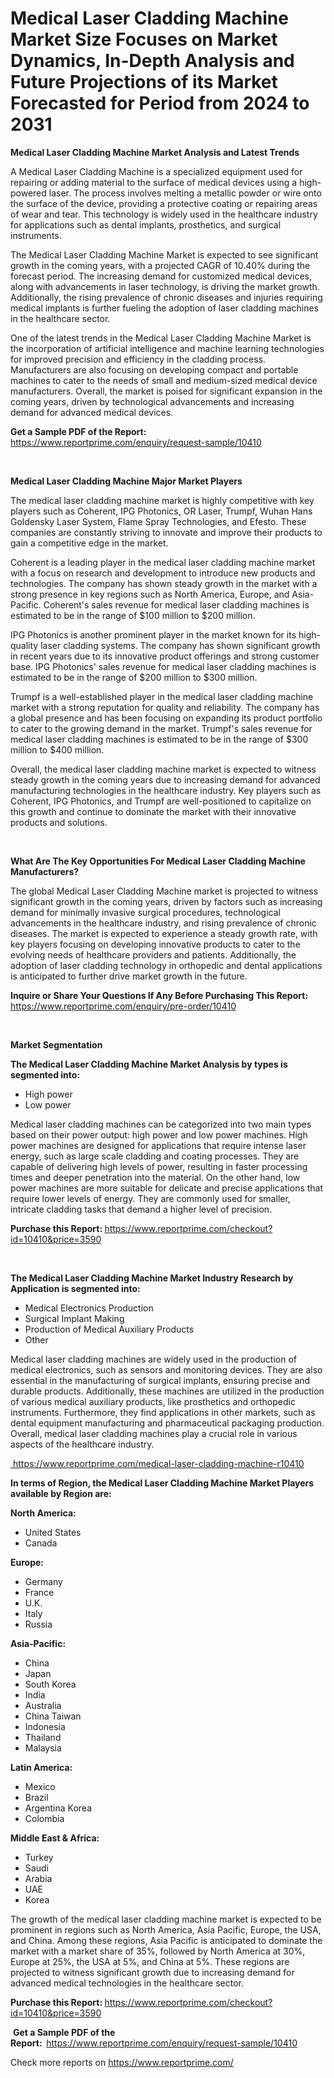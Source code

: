 <p><h1>Medical Laser Cladding Machine Market Size Focuses on Market Dynamics, In-Depth Analysis and Future Projections of its Market Forecasted for Period from 2024 to 2031</h1></p><p><strong>Medical Laser Cladding Machine Market Analysis and Latest Trends</strong></p>
<p><p>A Medical Laser Cladding Machine is a specialized equipment used for repairing or adding material to the surface of medical devices using a high-powered laser. The process involves melting a metallic powder or wire onto the surface of the device, providing a protective coating or repairing areas of wear and tear. This technology is widely used in the healthcare industry for applications such as dental implants, prosthetics, and surgical instruments.</p><p>The Medical Laser Cladding Machine Market is expected to see significant growth in the coming years, with a projected CAGR of 10.40% during the forecast period. The increasing demand for customized medical devices, along with advancements in laser technology, is driving the market growth. Additionally, the rising prevalence of chronic diseases and injuries requiring medical implants is further fueling the adoption of laser cladding machines in the healthcare sector.</p><p>One of the latest trends in the Medical Laser Cladding Machine Market is the incorporation of artificial intelligence and machine learning technologies for improved precision and efficiency in the cladding process. Manufacturers are also focusing on developing compact and portable machines to cater to the needs of small and medium-sized medical device manufacturers. Overall, the market is poised for significant expansion in the coming years, driven by technological advancements and increasing demand for advanced medical devices.</p></p>
<p><strong>Get a Sample PDF of the Report:&nbsp;</strong> <a href="https://www.reportprime.com/enquiry/request-sample/10410">https://www.reportprime.com/enquiry/request-sample/10410</a></p>
<p>&nbsp;</p>
<p><strong>Medical Laser Cladding Machine Major Market Players</strong></p>
<p><p>The medical laser cladding machine market is highly competitive with key players such as Coherent, IPG Photonics, OR Laser, Trumpf, Wuhan Hans Goldensky Laser System, Flame Spray Technologies, and Efesto. These companies are constantly striving to innovate and improve their products to gain a competitive edge in the market.</p><p>Coherent is a leading player in the medical laser cladding machine market with a focus on research and development to introduce new products and technologies. The company has shown steady growth in the market with a strong presence in key regions such as North America, Europe, and Asia-Pacific. Coherent's sales revenue for medical laser cladding machines is estimated to be in the range of $100 million to $200 million.</p><p>IPG Photonics is another prominent player in the market known for its high-quality laser cladding systems. The company has shown significant growth in recent years due to its innovative product offerings and strong customer base. IPG Photonics' sales revenue for medical laser cladding machines is estimated to be in the range of $200 million to $300 million.</p><p>Trumpf is a well-established player in the medical laser cladding machine market with a strong reputation for quality and reliability. The company has a global presence and has been focusing on expanding its product portfolio to cater to the growing demand in the market. Trumpf's sales revenue for medical laser cladding machines is estimated to be in the range of $300 million to $400 million.</p><p>Overall, the medical laser cladding machine market is expected to witness steady growth in the coming years due to increasing demand for advanced manufacturing technologies in the healthcare industry. Key players such as Coherent, IPG Photonics, and Trumpf are well-positioned to capitalize on this growth and continue to dominate the market with their innovative products and solutions.</p></p>
<p>&nbsp;</p>
<p><strong>What Are The Key Opportunities For Medical Laser Cladding Machine Manufacturers?</strong></p>
<p><p>The global Medical Laser Cladding Machine market is projected to witness significant growth in the coming years, driven by factors such as increasing demand for minimally invasive surgical procedures, technological advancements in the healthcare industry, and rising prevalence of chronic diseases. The market is expected to experience a steady growth rate, with key players focusing on developing innovative products to cater to the evolving needs of healthcare providers and patients. Additionally, the adoption of laser cladding technology in orthopedic and dental applications is anticipated to further drive market growth in the future.</p></p>
<p><strong>Inquire or Share Your Questions If Any Before Purchasing This Report:</strong> <a href="https://www.reportprime.com/enquiry/pre-order/10410">https://www.reportprime.com/enquiry/pre-order/10410</a></p>
<p>&nbsp;</p>
<p><strong>Market Segmentation</strong></p>
<p><strong>The Medical Laser Cladding Machine Market Analysis by types is segmented into:</strong></p>
<p><ul><li>High power</li><li>Low power</li></ul></p>
<p><p>Medical laser cladding machines can be categorized into two main types based on their power output: high power and low power machines. High power machines are designed for applications that require intense laser energy, such as large scale cladding and coating processes. They are capable of delivering high levels of power, resulting in faster processing times and deeper penetration into the material. On the other hand, low power machines are more suitable for delicate and precise applications that require lower levels of energy. They are commonly used for smaller, intricate cladding tasks that demand a higher level of precision.</p></p>
<p><strong>Purchase this Report:&nbsp;</strong><a href="https://www.reportprime.com/checkout?id=10410&price=3590">https://www.reportprime.com/checkout?id=10410&price=3590</a></p>
<p>&nbsp;</p>
<p><strong>The Medical Laser Cladding Machine Market Industry Research by Application is segmented into:</strong></p>
<p><ul><li>Medical Electronics Production</li><li>Surgical Implant Making</li><li>Production of Medical Auxiliary Products</li><li>Other</li></ul></p>
<p><p>Medical laser cladding machines are widely used in the production of medical electronics, such as sensors and monitoring devices. They are also essential in the manufacturing of surgical implants, ensuring precise and durable products. Additionally, these machines are utilized in the production of various medical auxiliary products, like prosthetics and orthopedic instruments. Furthermore, they find applications in other markets, such as dental equipment manufacturing and pharmaceutical packaging production. Overall, medical laser cladding machines play a crucial role in various aspects of the healthcare industry.</p></p>
<p><a href="https://www.reportprime.com/medical-laser-cladding-machine-r10410">&nbsp;https://www.reportprime.com/medical-laser-cladding-machine-r10410</a></p>
<p><strong>In terms of Region, the Medical Laser Cladding Machine Market Players available by Region are:</strong></p>
<p>
    <p> <strong> North America: </strong>
        <ul>
            <li>United States</li>
            <li>Canada</li>
        </ul>
        </p> 
    <p> <strong> Europe: </strong>
        <ul>
            <li>Germany</li>
            <li>France</li>
            <li>U.K.</li>
            <li>Italy</li>
            <li>Russia</li>
        </ul>
        </p> 
    <p> <strong> Asia-Pacific: </strong>
        <ul>
            <li>China</li>
            <li>Japan</li>
            <li>South Korea</li>
            <li>India</li>
            <li>Australia</li>
            <li>China Taiwan</li>
            <li>Indonesia</li>
            <li>Thailand</li>
            <li>Malaysia</li>
        </ul>
        </p> 
    <p> <strong> Latin America: </strong>
        <ul>
            <li>Mexico</li>
            <li>Brazil</li>
            <li>Argentina Korea</li>
            <li>Colombia</li>
        </ul>
        </p> 
    <p> <strong> Middle East & Africa: </strong>
        <ul>
            <li>Turkey</li>
            <li>Saudi</li>
            <li>Arabia</li>
            <li>UAE</li>
            <li>Korea</li>
        </ul>
    </p>
    </p>
<p><p>The growth of the medical laser cladding machine market is expected to be prominent in regions such as North America, Asia Pacific, Europe, the USA, and China. Among these regions, Asia Pacific is anticipated to dominate the market with a market share of 35%, followed by North America at 30%, Europe at 25%, the USA at 5%, and China at 5%. These regions are projected to witness significant growth due to increasing demand for advanced medical technologies in the healthcare sector.</p></p>
<p><strong>Purchase this Report: </strong><a href="https://www.reportprime.com/checkout?id=10410&price=3590">https://www.reportprime.com/checkout?id=10410&price=3590</a></p>
<p>&nbsp;<strong>Get a Sample PDF of the Report:&nbsp;&nbsp;</strong><a href="https://www.reportprime.com/enquiry/request-sample/10410">https://www.reportprime.com/enquiry/request-sample/10410</a></p>
<p><strong></strong></p>
<p>Check more reports on <a href="https://www.reportprime.com/">https://www.reportprime.com/</a></p>